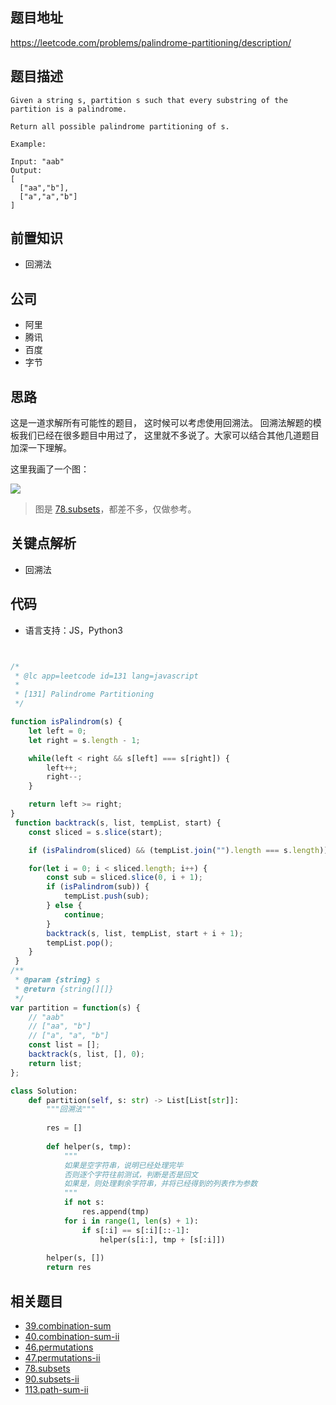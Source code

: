 
## 题目地址

https://leetcode.com/problems/palindrome-partitioning/description/

## 题目描述

```
Given a string s, partition s such that every substring of the partition is a palindrome.

Return all possible palindrome partitioning of s.

Example:

Input: "aab"
Output:
[
  ["aa","b"],
  ["a","a","b"]
]

```

## 前置知识

- 回溯法

## 公司

- 阿里
- 腾讯
- 百度
- 字节

## 思路

这是一道求解所有可能性的题目， 这时候可以考虑使用回溯法。 回溯法解题的模板我们已经在很多题目中用过了，
这里就不多说了。大家可以结合其他几道题目加深一下理解。


这里我画了一个图：

![](https://tva1.sinaimg.cn/large/007S8ZIlly1ghlty0bvj4j31190u0jw4.jpg)

> 图是 [78.subsets](https://github.com/azl397985856/leetcode/blob/master/problems/78.subsets.md)，都差不多，仅做参考。


## 关键点解析

- 回溯法

## 代码

* 语言支持：JS，Python3

```js


/*
 * @lc app=leetcode id=131 lang=javascript
 *
 * [131] Palindrome Partitioning
 */

function isPalindrom(s) {
    let left = 0;
    let right = s.length - 1;

    while(left < right && s[left] === s[right]) {
        left++;
        right--;
    }

    return left >= right;
}
 function backtrack(s, list, tempList, start) {
    const sliced = s.slice(start);

    if (isPalindrom(sliced) && (tempList.join("").length === s.length)) list.push([...tempList]);

    for(let i = 0; i < sliced.length; i++) {
        const sub = sliced.slice(0, i + 1);
        if (isPalindrom(sub)) {
            tempList.push(sub);
        } else {
            continue;
        }
        backtrack(s, list, tempList, start + i + 1);
        tempList.pop();
    }
 }
/**
 * @param {string} s
 * @return {string[][]}
 */
var partition = function(s) {
    // "aab"
    // ["aa", "b"]
    // ["a", "a", "b"]
    const list = [];
    backtrack(s, list, [], 0);
    return list;
};


```
```python
class Solution:
    def partition(self, s: str) -> List[List[str]]:
        """回溯法"""
        
        res = []
        
        def helper(s, tmp):
            """
            如果是空字符串，说明已经处理完毕
            否则逐个字符往前测试，判断是否是回文
            如果是，则处理剩余字符串，并将已经得到的列表作为参数
            """
            if not s:
                res.append(tmp)
            for i in range(1, len(s) + 1):
                if s[:i] == s[:i][::-1]:
                    helper(s[i:], tmp + [s[:i]])
        
        helper(s, [])
        return res
```

## 相关题目
- [39.combination-sum](./39.combination-sum.md)
- [40.combination-sum-ii](./40.combination-sum-ii.md)
- [46.permutations](./46.permutations.md)
- [47.permutations-ii](./47.permutations-ii.md)
- [78.subsets](./78.subsets.md)
- [90.subsets-ii](./90.subsets-ii.md)
- [113.path-sum-ii](./113.path-sum-ii.md)

